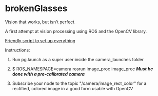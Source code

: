 # brokenGlasses
Vision that works, but isn't perfect. 

A first attempt at vision processing using ROS and the OpenCV library.

[Friendly script to set up everything](https://github.com/Chilypepper/ros-opencv-setup)

Instructions:

1. Run pg.launch as a super user inside the camera_launches folder

2. $ ROS_NAMESPACE=camera rosrun image_proc image_proc
   ***Must be done with a pre-calibrated camera*** 

3. Subscribe your node to the topic "/camera/image_rect_color" for a rectified, colored image in a good form usable with OpenCV
